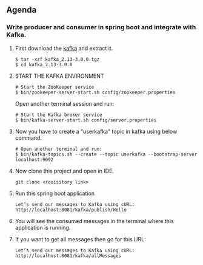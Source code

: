 ## Agenda
### Write producer and consumer in spring boot and integrate with Kafka.

1. First download the [kafka](https://www.apache.org/dyn/closer.cgi?path=/kafka/3.0.0/kafka_2.13-3.0.0.tgz) and extract it.
    ```
    $ tar -xzf kafka_2.13-3.0.0.tgz
    $ cd kafka_2.13-3.0.0
    ```
2. START THE KAFKA ENVIRONMENT
    ```
   # Start the ZooKeeper service
   $ bin/zookeeper-server-start.sh config/zookeeper.properties
   ```
   Open another terminal session and run:
    ```
    # Start the Kafka broker service
    $ bin/kafka-server-start.sh config/server.properties
    ```
3. Now you have to create a "userkafka" topic in kafka using below command.
    ```
    # Open another terminal and run:
    $ bin/kafka-topics.sh --create --topic userkafka --bootstrap-server localhost:9092
    ```
4. Now clone this project and open in IDE.
    ```
   git clone <reoisitory link>
   ```
5. Run this spring boot application 
    ```
    Let’s send our messages to Kafka using cURL:
    http://localhost:8081/kafka/publish/Hello
    ```
   
6. You will see the consumed messages in the terminal where this application is running.
7. If you want to get all messages then go for this URL:
     ```
    Let’s send our messages to Kafka using cURL:
    http://localhost:8081/kafka/allMessages
    ```
